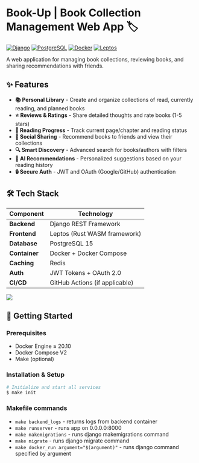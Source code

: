 # Book-Up | Book Collection Management Web App 🏷️

[![Django](https://img.shields.io/badge/Django-092E20?style=for-the-badge&logo=django&logoColor=white)](https://www.djangoproject.com/)
[![PostgreSQL](https://img.shields.io/badge/PostgreSQL-316192?style=for-the-badge&logo=postgresql&logoColor=white)](https://www.postgresql.org/)
[![Docker](https://img.shields.io/badge/Docker-2CA5E0?style=for-the-badge&logo=docker&logoColor=white)](https://www.docker.com/)
[![Leptos](https://img.shields.io/badge/Leptos-0.1.0-blue?style=for-the-badge)](https://leptos.dev/)

A web application for managing book collections, reviewing books, and sharing recommendations with friends.

## ✨ Features

- **📚 Personal Library** - Create and organize collections of read, currently reading, and planned books
- **⭐ Reviews & Ratings** - Share detailed thoughts and rate books (1-5 stars)
- **📖 Reading Progress** - Track current page/chapter and reading status
- **👥 Social Sharing** - Recommend books to friends and view their collections
- **🔍 Smart Discovery** - Advanced search for books/authors with filters
- **🎯 AI Recommendations** - Personalized suggestions based on your reading history
- **🔒 Secure Auth** - JWT and OAuth (Google/GitHub) authentication

## 🛠️ Tech Stack

| Component        | Technology                          |
|------------------|-------------------------------------|
| **Backend**      | Django REST Framework               |
| **Frontend**     | Leptos (Rust WASM framework)        |
| **Database**     | PostgreSQL 15                       |
| **Container**    | Docker + Docker Compose             |
| **Caching**      | Redis                               |
| **Auth**         | JWT Tokens + OAuth 2.0              |
| **CI/CD**        | GitHub Actions (if applicable)      |

<img src="https://skillicons.dev/icons?i=django,postgres,redis,githubactions,rust,git,docker" />

## 🚀 Getting Started

### Prerequisites
- Docker Engine ≥ 20.10
- Docker Compose V2
- Make (optional)

### Installation & Setup
```bash
# Initialize and start all services
$ make init
```
### Makefile commands
  - `make backend_logs` - returns logs from backend container
  - `make runserver` - runs app on 0.0.0.0:8000
  - `make makemigrations` - runs django makemigrations command
  - `make migrate` - runs django migrate command
  - `make docker_run argument="$(argument)"` - runs django command specified by argument
